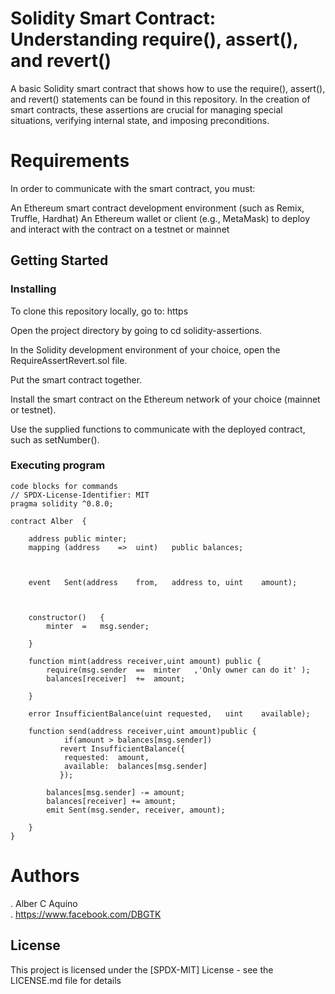 # Solidity Smart Contract: Understanding require(), assert(), and revert()

A basic Solidity smart contract that shows how to use the require(), assert(), and revert() statements can be found in this repository. In the creation of smart contracts, these assertions are crucial for managing special situations, verifying internal state, and imposing preconditions.

# Requirements

In order to communicate with the smart contract, you must:

An Ethereum smart contract development environment (such as Remix, Truffle, Hardhat)
An Ethereum wallet or client (e.g., MetaMask) to deploy and interact with the contract on a testnet or mainnet

## Getting Started

### Installing
To clone this repository locally, go to: https

Open the project directory by going to cd solidity-assertions.

In the Solidity development environment of your choice, open the RequireAssertRevert.sol file.

Put the smart contract together.

Install the smart contract on the Ethereum network of your choice (mainnet or testnet).

Use the supplied functions to communicate with the deployed contract, such as setNumber().


### Executing program


```
code blocks for commands
// SPDX-License-Identifier: MIT
pragma solidity ^0.8.0;

contract Alber  {

    address public minter;
    mapping (address    =>  uint)   public balances;



    event   Sent(address    from,   address to, uint    amount);



    constructor()   {
        minter  =   msg.sender;

    }

    function mint(address receiver,uint amount) public {
        require(msg.sender  ==  minter   ,'Only owner can do it' );
        balances[receiver]  +=  amount;

    }

    error InsufficientBalance(uint requested,   uint    available);

    function send(address receiver,uint amount)public { 
            if(amount > balances[msg.sender])
           revert InsufficientBalance({
            requested:  amount,
            available:  balances[msg.sender]
           });
           
        balances[msg.sender] -= amount;
        balances[receiver] += amount;
        emit Sent(msg.sender, receiver, amount);

    }
}
```




# Authors



. Alber C Aquino  
. https://www.facebook.com/DBGTK


## License

This project is licensed under the [SPDX-MIT] License - see the LICENSE.md file for details
